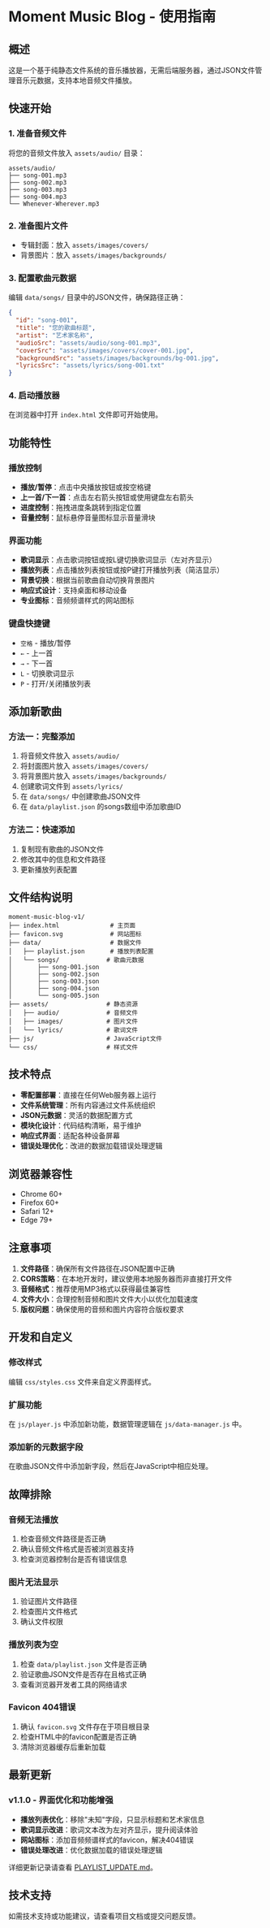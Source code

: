 # Moment Music Blog - 使用指南

## 概述

这是一个基于纯静态文件系统的音乐播放器，无需后端服务器，通过JSON文件管理音乐元数据，支持本地音频文件播放。

## 快速开始

### 1. 准备音频文件
将您的音频文件放入 `assets/audio/` 目录：
```
assets/audio/
├── song-001.mp3
├── song-002.mp3
├── song-003.mp3
├── song-004.mp3
└── Whenever-Wherever.mp3
```

### 2. 准备图片文件
- 专辑封面：放入 `assets/images/covers/`
- 背景图片：放入 `assets/images/backgrounds/`

### 3. 配置歌曲元数据
编辑 `data/songs/` 目录中的JSON文件，确保路径正确：

```json
{
  "id": "song-001",
  "title": "您的歌曲标题",
  "artist": "艺术家名称",
  "audioSrc": "assets/audio/song-001.mp3",
  "coverSrc": "assets/images/covers/cover-001.jpg",
  "backgroundSrc": "assets/images/backgrounds/bg-001.jpg",
  "lyricsSrc": "assets/lyrics/song-001.txt"
}
```

### 4. 启动播放器
在浏览器中打开 `index.html` 文件即可开始使用。

## 功能特性

### 播放控制
- **播放/暂停**：点击中央播放按钮或按空格键
- **上一首/下一首**：点击左右箭头按钮或使用键盘左右箭头
- **进度控制**：拖拽进度条跳转到指定位置
- **音量控制**：鼠标悬停音量图标显示音量滑块

### 界面功能
- **歌词显示**：点击歌词按钮或按L键切换歌词显示（左对齐显示）
- **播放列表**：点击播放列表按钮或按P键打开播放列表（简洁显示）
- **背景切换**：根据当前歌曲自动切换背景图片
- **响应式设计**：支持桌面和移动设备
- **专业图标**：音频频谱样式的网站图标

### 键盘快捷键
- `空格` - 播放/暂停
- `←` - 上一首
- `→` - 下一首  
- `L` - 切换歌词显示
- `P` - 打开/关闭播放列表

## 添加新歌曲

### 方法一：完整添加
1. 将音频文件放入 `assets/audio/`
2. 将封面图片放入 `assets/images/covers/`
3. 将背景图片放入 `assets/images/backgrounds/`
4. 创建歌词文件到 `assets/lyrics/`
5. 在 `data/songs/` 中创建歌曲JSON文件
6. 在 `data/playlist.json` 的songs数组中添加歌曲ID

### 方法二：快速添加
1. 复制现有歌曲的JSON文件
2. 修改其中的信息和文件路径
3. 更新播放列表配置

## 文件结构说明

```
moment-music-blog-v1/
├── index.html              # 主页面
├── favicon.svg             # 网站图标
├── data/                   # 数据文件
│   ├── playlist.json       # 播放列表配置
│   └── songs/             # 歌曲元数据
│       ├── song-001.json
│       ├── song-002.json
│       ├── song-003.json
│       ├── song-004.json
│       └── song-005.json
├── assets/                # 静态资源
│   ├── audio/             # 音频文件
│   ├── images/            # 图片文件
│   └── lyrics/            # 歌词文件
├── js/                    # JavaScript文件
└── css/                   # 样式文件
```

## 技术特点

- **零配置部署**：直接在任何Web服务器上运行
- **文件系统管理**：所有内容通过文件系统组织
- **JSON元数据**：灵活的数据配置方式
- **模块化设计**：代码结构清晰，易于维护
- **响应式界面**：适配各种设备屏幕
- **错误处理优化**：改进的数据加载错误处理逻辑

## 浏览器兼容性

- Chrome 60+
- Firefox 60+
- Safari 12+
- Edge 79+

## 注意事项

1. **文件路径**：确保所有文件路径在JSON配置中正确
2. **CORS策略**：在本地开发时，建议使用本地服务器而非直接打开文件
3. **音频格式**：推荐使用MP3格式以获得最佳兼容性
4. **文件大小**：合理控制音频和图片文件大小以优化加载速度
5. **版权问题**：确保使用的音频和图片内容符合版权要求

## 开发和自定义

### 修改样式
编辑 `css/styles.css` 文件来自定义界面样式。

### 扩展功能
在 `js/player.js` 中添加新功能，数据管理逻辑在 `js/data-manager.js` 中。

### 添加新的元数据字段
在歌曲JSON文件中添加新字段，然后在JavaScript中相应处理。

## 故障排除

### 音频无法播放
1. 检查音频文件路径是否正确
2. 确认音频文件格式是否被浏览器支持
3. 检查浏览器控制台是否有错误信息

### 图片无法显示
1. 验证图片文件路径
2. 检查图片文件格式
3. 确认文件权限

### 播放列表为空
1. 检查 `data/playlist.json` 文件是否正确
2. 验证歌曲JSON文件是否存在且格式正确
3. 查看浏览器开发者工具的网络请求

### Favicon 404错误
1. 确认 `favicon.svg` 文件存在于项目根目录
2. 检查HTML中的favicon配置是否正确
3. 清除浏览器缓存后重新加载

## 最新更新

### v1.1.0 - 界面优化和功能增强
- **播放列表优化**：移除"未知"字段，只显示标题和艺术家信息
- **歌词显示改进**：歌词文本改为左对齐显示，提升阅读体验
- **网站图标**：添加音频频谱样式的favicon，解决404错误
- **错误处理改进**：优化数据加载的错误处理逻辑

详细更新记录请查看 [PLAYLIST_UPDATE.md](PLAYLIST_UPDATE.md)。

## 技术支持

如需技术支持或功能建议，请查看项目文档或提交问题反馈。
